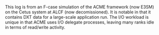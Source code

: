 This log is from an F-case simulation of the ACME framework (now E3SM) on the Cetus system at ALCF (now decomissioned). It is notable in that it contains DXT data for a large-scale application run. The I/O workload is unique in that ACME uses I/O delegate processes, leaving many ranks idle in terms of read/write activity.
